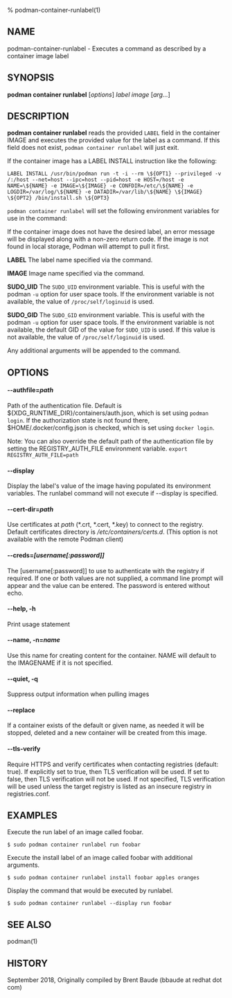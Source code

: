 % podman-container-runlabel(1)

## NAME
podman-container-runlabel - Executes a command as described by a container image label

## SYNOPSIS
**podman container runlabel** [*options*] *label* *image* [*arg...*]

## DESCRIPTION
**podman container runlabel** reads the provided `LABEL` field in the container
IMAGE and executes the provided value for the label as a command. If this field does not
exist, `podman container runlabel` will just exit.

If the container image has a LABEL INSTALL instruction like the following:

`LABEL INSTALL /usr/bin/podman run -t -i --rm \${OPT1} --privileged -v /:/host --net=host --ipc=host --pid=host -e HOST=/host -e NAME=\${NAME} -e IMAGE=\${IMAGE} -e CONFDIR=/etc/\${NAME} -e LOGDIR=/var/log/\${NAME} -e DATADIR=/var/lib/\${NAME} \${IMAGE} \${OPT2} /bin/install.sh \${OPT3}`

`podman container runlabel` will set the following environment variables for use in the command:

If the container image does not have the desired label, an error message will be displayed along with a non-zero
return code.  If the image is not found in local storage, Podman will attempt to pull it first.

**LABEL**
The label name specified via the command.

**IMAGE**
Image name specified via the command.

**SUDO_UID**
The `SUDO_UID` environment variable.  This is useful with the podman
`-u` option for user space tools.  If the environment variable is
not available, the value of `/proc/self/loginuid` is used.

**SUDO_GID**
The `SUDO_GID` environment variable.  This is useful with the podman
`-u` option for user space tools.  If the environment variable is
not available, the default GID of the value for `SUDO_UID` is used.
If this value is not available, the value of `/proc/self/loginuid`
is used.

Any additional arguments will be appended to the command.

## OPTIONS
#### **\-\-authfile**=*path*

Path of the authentication file. Default is ${XDG\_RUNTIME\_DIR}/containers/auth.json, which is set using `podman login`.
If the authorization state is not found there, $HOME/.docker/config.json is checked, which is set using `docker login`.

Note: You can also override the default path of the authentication file by setting the REGISTRY\_AUTH\_FILE
environment variable. `export REGISTRY_AUTH_FILE=path`

#### **\-\-display**

Display the label's value of the image having populated its environment variables.
The runlabel command will not execute if --display is specified.

#### **\-\-cert-dir**=*path*

Use certificates at *path* (\*.crt, \*.cert, \*.key) to connect to the registry.
Default certificates directory is _/etc/containers/certs.d_. (This option is not available with the remote Podman client)

#### **\-\-creds**=*[username[:password]]*

The [username[:password]] to use to authenticate with the registry if required.
If one or both values are not supplied, a command line prompt will appear and the
value can be entered.  The password is entered without echo.

#### **\-\-help**, **-h**
Print usage statement

#### **\-\-name**, **-n**=*name*

Use this name for creating content for the container. NAME will default to the IMAGENAME if it is not specified.

#### **\-\-quiet**, **-q**

Suppress output information when pulling images

#### **\-\-replace**

If a container exists of the default or given name, as needed it will be stopped, deleted and a new container will be
created from this image.

#### **\-\-tls-verify**

Require HTTPS and verify certificates when contacting registries (default: true). If explicitly set to true,
then TLS verification will be used. If set to false, then TLS verification will not be used. If not specified,
TLS verification will be used unless the target registry is listed as an insecure registry in registries.conf.

## EXAMPLES

Execute the run label of an image called foobar.
```
$ sudo podman container runlabel run foobar
```

Execute the install label of an image called foobar with additional arguments.
```
$ sudo podman container runlabel install foobar apples oranges
```

Display the command that would be executed by runlabel.
```
$ sudo podman container runlabel --display run foobar
```

## SEE ALSO
podman(1)

## HISTORY
September 2018, Originally compiled by Brent Baude (bbaude at redhat dot com)
